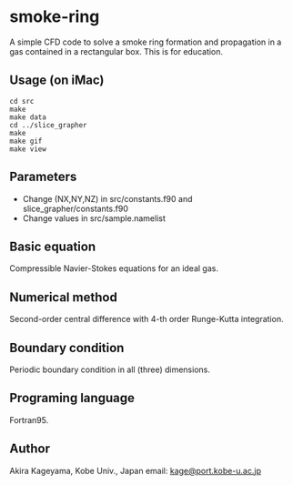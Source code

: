 # smoke-ring
A simple CFD code to solve a smoke ring formation and propagation
in a gas contained in a rectangular box. This is for education.

## Usage (on iMac)

    cd src
    make
    make data
    cd ../slice_grapher
    make
    make gif
    make view

## Parameters

- Change (NX,NY,NZ) in src/constants.f90 and slice_grapher/constants.f90
- Change values in src/sample.namelist


## Basic equation

Compressible Navier-Stokes equations for an ideal gas.

## Numerical method

Second-order central difference with 4-th order Runge-Kutta integration.

## Boundary condition

Periodic boundary condition in all (three) dimensions.

## Programing language

Fortran95.

## Author

Akira Kageyama, Kobe Univ., Japan
 email: kage@port.kobe-u.ac.jp
